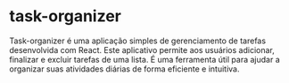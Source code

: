 # task-organizer
Task-organizer é uma aplicação simples de gerenciamento de tarefas desenvolvida com React. Este aplicativo permite aos usuários adicionar, finalizar e excluir tarefas de uma lista. É uma ferramenta útil para ajudar a organizar suas atividades diárias de forma eficiente e intuitiva.
